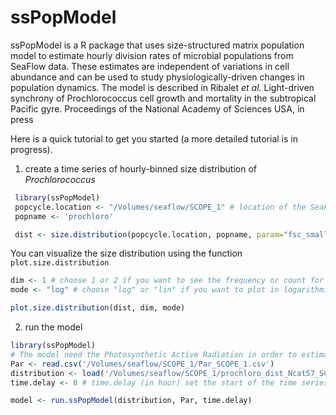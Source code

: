 ssPopModel
==========

ssPopModel is a R package that uses size-structured matrix population model to estimate hourly division rates of microbial populations from SeaFlow data. These estimates are independent of variations in cell abundance and can be used to study physiologically-driven changes in population dynamics. The model is described in Ribalet <i> et al. </i> Light-driven synchrony of Prochlorococcus cell growth and mortality in the subtropical Pacific gyre. Proceedings of the National Academy of Sciences USA, in press

Here is a quick tutorial to get you started (a more detailed tutorial is in progress).

1. create a time series of hourly-binned size distribution of <i>Prochlorococcus</i>
 ```r
  library(ssPopModel)
  popcycle.location <- "/Volumes/seaflow/SCOPE_1" # location of the SeaFlow database
  popname <- 'prochloro'
 
  dist <- size.distribution(popcycle.location, popname, param="fsc_small", n.breaks=57, time.interval = 60)
 ```

 You can visualize the size distribution using the function `plot.size.distribution`
 ```r
 dim <- 1 # choose 1 or 2 if you want to see the frequency or count for the size distribution, respectively
 mode <- "log" # choose "log" or "lin" if you want to plot in logarithmic or linear scale, respectively

 plot.size.distribution(dist, dim, mode)
 ```

2. run the model
 ```r
 library(ssPopModel)
 # The model need the Photosynthetic Active Radiation in order to estimate the growth rate
 Par <- read.csv('/Volumes/seaflow/SCOPE_1/Par_SCOPE_1.csv')
 distribution <- load('/Volumes/seaflow/SCOPE_1/prochloro_dist_Ncat57_SCOPE_1')
 time.delay <- 0 # time.delay (in hour) set the start of the time series with respect to t0

 model <- run.ssPopModel(distribution, Par, time.delay) 
 ```
